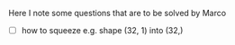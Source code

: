 Here I note some questions that are to be solved by Marco

- [ ] how to squeeze e.g. shape (32, 1) into (32,)